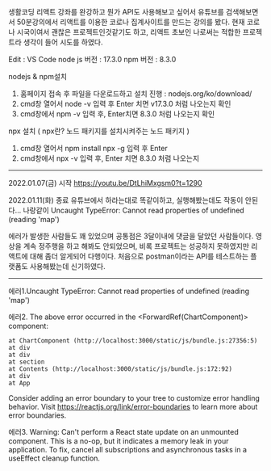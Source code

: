 생활코딩 리액트 강좌를 완강하고 뭔가 API도 사용해보고 싶어서 유튜브를 검색해보면서 50분강의에서 리액트를 이용한 코로나 집계사이트를 만드는 강의를 봤다.
현재 코로나 시국이여서 괜찮은 프로젝트인것같기도 하고, 리액트 초보인 나로써는 적합한 프로젝트라 생각이 들어 시도를 하였다.

Edit : VS Code
node js 버전 : 17.3.0
npm 버전 : 8.3.0

nodejs & npm설치
1. 홈페이지 접속 후 파일을 다운로드하고 설치 진행 : nodejs.org/ko/download/
2. cmd창 열어서 node -v 입력 후 Enter 치면 v17.3.0 처럼 나오는지 확인
3. cmd창에서 npm -v 입력 후, Enter치면 8.3.0 처럼 나오는지 확인

npx 설치 ( npx란? 노드 패키지를 설치시켜주는 노드 패키지 )
1. cmd창 열어서 npm install npx -g 입력 후 Enter
2. cmd창에서 npx -v 입력 후, Enter 치면 8.3.0 처럼 나오는지 
------------------------------------------------------------------------------------------------------------------------------------
2022.01.07(금) 시작
https://youtu.be/DtLhiMxgsm0?t=1290

2022.01.11(화) 종료
유튜브에서 하라는대로 똑같이하고, 실행해봤는데도 작동이 안된다... 나랑같이
Uncaught TypeError: Cannot read properties of undefined (reading 'map')

에러가 발생한 사람들도 꽤 있었으며 공통점은 3달이내에 댓글을 달았던 사람들이다.
영상을 계속 정주행을 하고 해봐도 안되었으며, 비록 프로젝트는 성공하지 못하였지만 리액트에 대해 좀더 알게되어 다행이다.
처음으로 postman이라는 API를 테스트하는 플랫폼도 사용해봤는데 신기하였다.

------------------------------------------------------------------------------------------------------------------------------------
에러1.Uncaught TypeError: Cannot read properties of undefined (reading 'map')

에러2. The above error occurred in the <ForwardRef(ChartComponent)> component:

    at ChartComponent (http://localhost:3000/static/js/bundle.js:27356:5)
    at div
    at div
    at section
    at Contents (http://localhost:3000/static/js/bundle.js:172:92)
    at div
    at App

Consider adding an error boundary to your tree to customize error handling behavior.
Visit https://reactjs.org/link/error-boundaries to learn more about error boundaries.

에러3. Warning: Can't perform a React state update on an unmounted component. This is a no-op, but it indicates a memory leak in your application. To fix, cancel all subscriptions and asynchronous tasks in a useEffect cleanup function.
